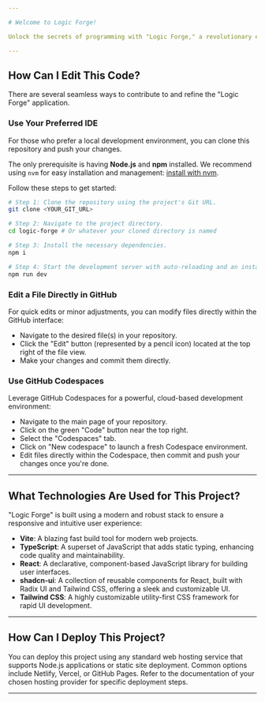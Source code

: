 ```yaml
---

# Welcome to Logic Forge!

Unlock the secrets of programming with "Logic Forge," a revolutionary educational game designed to build your computational thinking skills. Dive into a stunning futuristic interface and master core programming logic through captivating visual puzzles.

---
```


## How Can I Edit This Code?

There are several seamless ways to contribute to and refine the "Logic Forge" application.

### Use Your Preferred IDE

For those who prefer a local development environment, you can clone this repository and push your changes.

The only prerequisite is having **Node.js** and **npm** installed. We recommend using `nvm` for easy installation and management: [install with nvm](https://github.com/nvm-sh/nvm#installing-and-updating).

Follow these steps to get started:

```sh
# Step 1: Clone the repository using the project's Git URL.
git clone <YOUR_GIT_URL>

# Step 2: Navigate to the project directory.
cd logic-forge # Or whatever your cloned directory is named

# Step 3: Install the necessary dependencies.
npm i

# Step 4: Start the development server with auto-reloading and an instant preview.
npm run dev
```

### Edit a File Directly in GitHub

For quick edits or minor adjustments, you can modify files directly within the GitHub interface:

-   Navigate to the desired file(s) in your repository.
-   Click the "Edit" button (represented by a pencil icon) located at the top right of the file view.
-   Make your changes and commit them directly.

### Use GitHub Codespaces

Leverage GitHub Codespaces for a powerful, cloud-based development environment:

-   Navigate to the main page of your repository.
-   Click on the green "Code" button near the top right.
-   Select the "Codespaces" tab.
-   Click on "New codespace" to launch a fresh Codespace environment.
-   Edit files directly within the Codespace, then commit and push your changes once you're done.

---

## What Technologies Are Used for This Project?

"Logic Forge" is built using a modern and robust stack to ensure a responsive and intuitive user experience:

-   **Vite**: A blazing fast build tool for modern web projects.
-   **TypeScript**: A superset of JavaScript that adds static typing, enhancing code quality and maintainability.
-   **React**: A declarative, component-based JavaScript library for building user interfaces.
-   **shadcn-ui**: A collection of reusable components for React, built with Radix UI and Tailwind CSS, offering a sleek and customizable UI.
-   **Tailwind CSS**: A highly customizable utility-first CSS framework for rapid UI development.

---

## How Can I Deploy This Project?

You can deploy this project using any standard web hosting service that supports Node.js applications or static site deployment. Common options include Netlify, Vercel, or GitHub Pages. Refer to the documentation of your chosen hosting provider for specific deployment steps.

---
